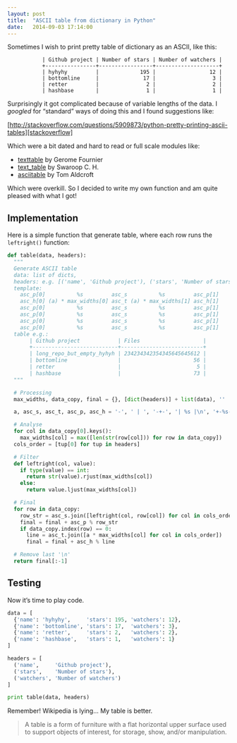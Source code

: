 ```yaml
---
layout: post
title:  "ASCII table from dictionary in Python"
date:   2014-09-03 17:14:00
---
```


Sometimes I wish to print pretty table of dictionary as an ASCII, like this:

               | Github project | Number of stars | Number of watchers |
               +----------------+-----------------+--------------------+
               | hyhyhy         |             195 |                 12 |
               | bottomline     |              17 |                  3 |
               | retter         |               2 |                  2 |
               | hashbase       |               1 |                  1 |


Surprisingly it got complicated because of variable lengths of the data.
I _googled_ for “standard” ways of doing this and I found suggestions like:

[http://stackoverflow.com/questions/5909873/python-pretty-printing-ascii-tables][stackoverflow]

Which were a bit dated and hard to read or full scale modules like:

- [texttable](http://pypi.python.org/pypi/texttable/) by Gerome Fournier
- [text_table](http://pypi.python.org/pypi/text_table/) by Swaroop C. H.
- [asciitable](http://pypi.python.org/pypi/asciitable/) by Tom Aldcroft

Which were overkill. So I decided to write my own function and am quite
pleased with what I got!

## Implementation

Here is a simple function that generate table, where each row runs the `leftright()` function:

```python
def table(data, headers):
  """
  Generate ASCII table
  data: list of dicts,
  headers: e.g. [('name', 'Github project'), ('stars', 'Number of stars')]
  template:
    asc_p[0]          %s         asc_s          %s         asc_p[1]
    asc_h[0] (a) * max_widths[0] asc_t (a) * max_widths[1] asc_h[1]
    asc_p[0]          %s         asc_s          %s         asc_p[1]
    asc_p[0]          %s         asc_s          %s         asc_p[1]
    asc_p[0]          %s         asc_s          %s         asc_p[1]
    asc_p[0]          %s         asc_s          %s         asc_p[1]
  table e.g.:
       | Github project            | Files                    |
       +---------------------------+--------------------------+
       | long_repo_but_empty_hyhyh | 234234342354345645645612 |
       | bottomline                |                       56 |
       | retter                    |                        5 |
       | hashbase                  |                       73 |
  """

  # Processing
  max_widths, data_copy, final = {}, [dict(headers)] + list(data), ''

  a, asc_s, asc_t, asc_p, asc_h = '-', ' | ', '-+-', '| %s |\n', '+-%s-+\n'

  # Analyse
  for col in data_copy[0].keys():
    max_widths[col] = max([len(str(row[col])) for row in data_copy])
  cols_order = [tup[0] for tup in headers]

  # Filter
  def leftright(col, value):
    if type(value) == int:
      return str(value).rjust(max_widths[col])
    else:
      return value.ljust(max_widths[col])

  # Final
  for row in data_copy:
    row_str = asc_s.join([leftright(col, row[col]) for col in cols_order])
    final = final + asc_p % row_str
    if data_copy.index(row) == 0:
      line = asc_t.join([a * max_widths[col] for col in cols_order])
      final = final + asc_h % line

  # Remove last '\n'
  return final[:-1]
```

## Testing

Now it’s time to play code.

```python
data = [
  {'name': 'hyhyhy',     'stars': 195, 'watchers': 12},
  {'name': 'bottomline', 'stars': 17,  'watchers': 3},
  {'name': 'retter',     'stars': 2,   'watchers': 2},
  {'name': 'hashbase',   'stars': 1,   'watchers': 1}
]

headers = [
  ('name',     'Github project'),
  ('stars',    'Number of stars'),
  ('watchers', 'Number of watchers')
]

print table(data, headers)
```

Remember! Wikipedia is lying... My table is better.

> A table is a form of furniture with a flat horizontal upper surface used to support objects of interest, for storage, show, and/or manipulation.

[stackoverflow]: http://stackoverflow.com/questions/5909873/python-pretty-printing-ascii-tables

